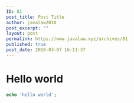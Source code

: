 ```yaml
---
ID: 81
post_title: Post Title
author: javalaw2010
post_excerpt: ""
layout: post
permalink: https://www.javalaw.xyz/archives/81
published: true
post_date: 2018-03-07 16:11:37
---
```

# Hello world
```php
echo 'hello world';
```
<!--stackedit_data:
eyJoaXN0b3J5IjpbLTEyOTA0MTY1MDJdfQ==
-->